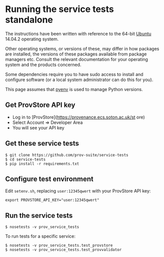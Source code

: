 # Running the service tests standalone

The instructions have been written with reference to the 64-bit [Ubuntu](http://www.ubuntu.com/) 14.04.2 operating system.

Other operating systems, or versions of these, may differ in how packages are installed, the versions of these packages available from package managers etc. Consult the relevant documentation for your operating system and the products concerned.

Some dependencies require you to have sudo access to install and configure software (or a local system administrator can do this for you).

This page assumes that [pyenv](https://github.com/yyuu/pyenv) is used to manage Python versions.

## Get ProvStore API key

* Log in to [ProvStore](https://provenance.ecs.soton.ac.uk/st
ore)
* Select Account => Developer Area
* You will see your API key

## Get these service tests

```
$ git clone https://github.com/prov-suite/service-tests
$ cd service-tests
$ pip install -r requirements.txt
```

## Configure test environment

Edit `setenv.sh`, replacing `user:12345qwert` with your ProvStore API key:

```
export PROVSTORE_API_KEY="user:12345qwert"
```

## Run the service tests

```
$ nosetests -v prov_service_tests
```

To run tests for a specific service:

```
$ nosetests -v prov_service_tests.test_provstore
$ nosetests -v prov_service_tests.test_provvalidator
```
